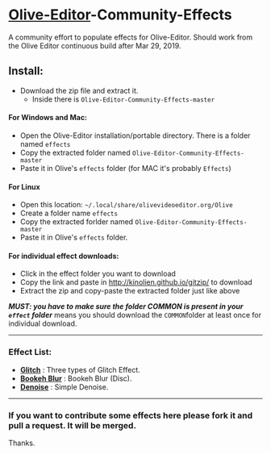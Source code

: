 # [Olive-Editor](https://github.com/olive-editor/olive)-Community-Effects
A community effort to populate effects for Olive-Editor. Should work from the Olive Editor continuous build after Mar 29, 2019.

## Install:
- Download the zip file and extract it.
  - Inside there is `Olive-Editor-Community-Effects-master`

#### For Windows and Mac:
- Open the Olive-Editor installation/portable directory. There is a folder named `effects`
- Copy the extracted folder named `Olive-Editor-Community-Effects-master`
- Paste it in Olive's `effects` folder (for MAC it's probably `Effects`)

#### For Linux
- Open this location: `~/.local/share/olivevideoeditor.org/Olive`
- Create a folder name `effects`
- Copy the extracted forlder named `Olive-Editor-Community-Effects-master`
- Paste it in Olive's `effects` folder.

#### For individual effect downloads:
- Click in the effect folder you want to download
- Copy the link and paste in http://kinolien.github.io/gitzip/ to download
- Extract the zip and copy-paste the extracted folder just like above

***MUST: you have to make sure the folder COMMON is present in your `effect` folder***
means you should download the `COMMON`folder at least once for individual download.

---

### Effect List:

- **[Glitch](https://github.com/cgvirus/Olive-Editor-Community-Effects/tree/master/glitch)** : Three types of Glitch Effect.
- **[Bookeh Blur](https://github.com/cgvirus/Olive-Editor-Community-Effects/tree/master/bokehBlur)** : Bookeh Blur (Disc).
- **[Denoise](https://github.com/cgvirus/Olive-Editor-Community-Effects/tree/master/denoise)** : Simple Denoise.

---

### If you want to contribute some effects here please fork it and pull a request. It will be merged.
Thanks.
